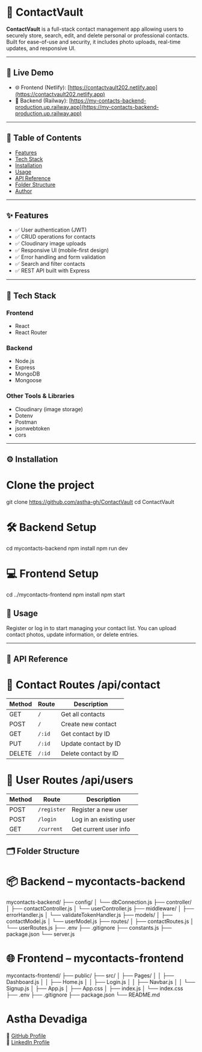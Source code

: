 # 📇 ContactVault

**ContactVault** is a full-stack contact management app allowing users to securely store, search, edit, and delete personal or professional contacts. Built for ease-of-use and security, it includes photo uploads, real-time updates, and responsive UI.

---

## 🚀 Live Demo

- 🌐 Frontend (Netlify): [https://contactvault202.netlify.app](https://contactvault202.netlify.app)
- 🔧 Backend (Railway): [https://my-contacts-backend-production.up.railway.app](https://my-contacts-backend-production.up.railway.app)

---

## 📌 Table of Contents

- [Features](#features)
- [Tech Stack](#tech-stack)
- [Installation](#installation)
- [Usage](#usage)
- [API Reference](#api-reference)
- [Folder Structure](#folder-structure)
- [Author](#author)

---

## ✨ Features

- ✅ User authentication (JWT)  
- ✅ CRUD operations for contacts  
- ✅ Cloudinary image uploads  
- ✅ Responsive UI (mobile-first design)  
- ✅ Error handling and form validation  
- ✅ Search and filter contacts  
- ✅ REST API built with Express  

---

## 🧰 Tech Stack

### Frontend
- React
- React Router

### Backend
- Node.js
- Express
- MongoDB
- Mongoose

### Other Tools & Libraries
- Cloudinary (image storage)
- Dotenv
- Postman
- jsonwebtoken
- cors

---

## ⚙️ Installation

# Clone the project
git clone https://github.com/astha-gh/ContactVault
cd ContactVault

# 🛠️ Backend Setup
cd mycontacts-backend
npm install
npm run dev

# 💻 Frontend Setup
cd ../mycontacts-frontend
npm install
npm start

## 🧪 Usage

Register or log in to start managing your contact list.
You can upload contact photos, update information, or delete entries.

---

## 📡 API Reference

# 📁 Contact Routes /api/contact

| Method | Route  | Description          |
| ------ | ------ | -------------------- |
| GET    | `/`    | Get all contacts     |
| POST   | `/`    | Create new contact   |
| GET    | `/:id` | Get contact by ID    |
| PUT    | `/:id` | Update contact by ID |
| DELETE | `/:id` | Delete contact by ID |


# 👤 User Routes /api/users

| Method | Route       | Description             |
| ------ | ----------- | ----------------------- |
| POST   | `/register` | Register a new user     |
| POST   | `/login`    | Log in an existing user |
| GET    | `/current`  | Get current user info   |


## 🗂️ Folder Structure

# 📦 Backend – mycontacts-backend

mycontacts-backend/
├── config/
│   └── dbConnection.js
├── controller/
│   ├── contactController.js
│   └── userController.js
├── middleware/
│   ├── errorHandler.js
│   └── validateTokenHandler.js
├── models/
│   ├── contactModel.js
│   └── userModel.js
├── routes/
│   ├── contactRoutes.js
│   └── userRoutes.js
├── .env
├── .gitignore
├── constants.js
├── package.json
└── server.js

# 🌐 Frontend – mycontacts-frontend

mycontacts-frontend/
├── public/
├── src/
│   ├── Pages/
│   │   ├── Dashboard.js
│   │   ├── Home.js
│   │   ├── Login.js
│   │   ├── Navbar.js
│   │   └── Signup.js
│   ├── App.js
│   ├── App.css
│   ├── index.js
│   └── index.css
├── .env
├── .gitignore
├── package.json
└── README.md

# Astha Devadiga
🔗 [GitHub Profile](https://github.com/astha-gh)  
🔗 [LinkedIn Profile](https://www.linkedin.com/in/astha-devadiga-327a68286/)
